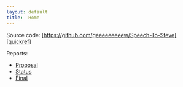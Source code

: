 ```yaml
---
layout: default
title:  Home
---
```


Source code: [https://github.com/geeeeeeeeew/Speech-To-Steve][quickref]

Reports:

- [Proposal](proposal.html)
- [Status](status.html)
- [Final](final.html)

[quickref]: https://github.com/geeeeeeeeew/Speech-To-Steve
